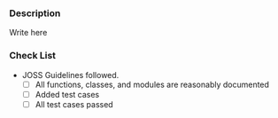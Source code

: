 ### Description

Write here

### Check List

- JOSS Guidelines followed.
  - [ ] All functions, classes, and modules are reasonably documented
  - [ ] Added test cases
  - [ ] All test cases passed
